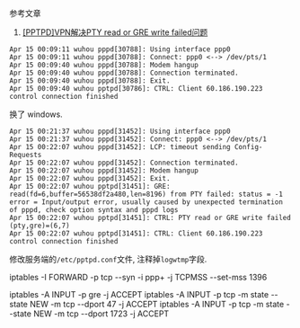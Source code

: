 参考文章

1. [[PPTPD]VPN解决PTY read or GRE write failed问题](https://www.lidaren.com/archives/1229)

```
Apr 15 00:09:11 wuhou pppd[30788]: Using interface ppp0
Apr 15 00:09:11 wuhou pppd[30788]: Connect: ppp0 <--> /dev/pts/1
Apr 15 00:09:40 wuhou pppd[30788]: Modem hangup
Apr 15 00:09:40 wuhou pppd[30788]: Connection terminated.
Apr 15 00:09:40 wuhou pppd[30788]: Exit.
Apr 15 00:09:40 wuhou pptpd[30786]: CTRL: Client 60.186.190.223 control connection finished
```

换了 windows.

```
Apr 15 00:21:37 wuhou pppd[31452]: Using interface ppp0
Apr 15 00:21:37 wuhou pppd[31452]: Connect: ppp0 <--> /dev/pts/1
Apr 15 00:22:07 wuhou pppd[31452]: LCP: timeout sending Config-Requests
Apr 15 00:22:07 wuhou pppd[31452]: Connection terminated.
Apr 15 00:22:07 wuhou pppd[31452]: Modem hangup
Apr 15 00:22:07 wuhou pppd[31452]: Exit.
Apr 15 00:22:07 wuhou pptpd[31451]: GRE: read(fd=6,buffer=56538df2a480,len=8196) from PTY failed: status = -1 error = Input/output error, usually caused by unexpected termination of pppd, check option syntax and pppd logs
Apr 15 00:22:07 wuhou pptpd[31451]: CTRL: PTY read or GRE write failed (pty,gre)=(6,7)
Apr 15 00:22:07 wuhou pptpd[31451]: CTRL: Client 60.186.190.223 control connection finished
```

修改服务端的`/etc/pptpd.conf`文件, 注释掉`logwtmp`字段.


iptables -I FORWARD -p tcp --syn -i ppp+ -j TCPMSS --set-mss 1396

iptables -A INPUT -p gre -j ACCEPT
iptables -A INPUT -p tcp -m state --state NEW -m tcp --dport 47 -j ACCEPT
iptables -A INPUT -p tcp -m state --state NEW -m tcp --dport 1723 -j ACCEPT